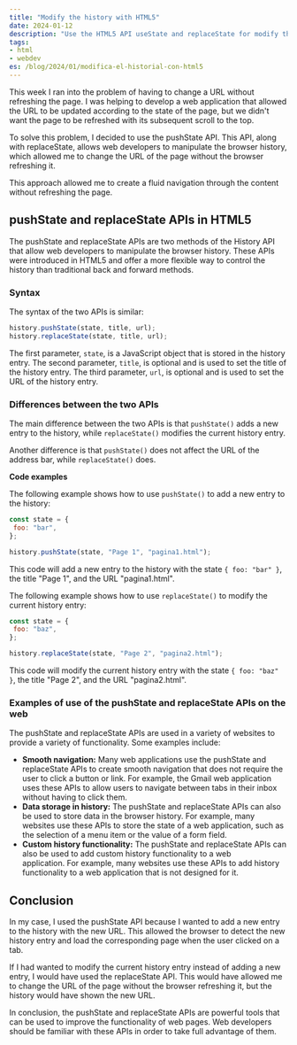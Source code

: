 ```yaml
---
title: "Modify the history with HTML5"
date: 2024-01-12
description: "Use the HTML5 API useState and replaceState for modify the history in your web"
tags:
- html
- webdev
es: /blog/2024/01/modifica-el-historial-con-html5
---
```


This week I ran into the problem of having to change a URL without refreshing the page. I was helping to develop a web application that allowed the URL to be updated according to the state of the page, but we didn't want the page to be refreshed with its subsequent scroll to the top.

To solve this problem, I decided to use the pushState API. This API, along with replaceState, allows web developers to manipulate the browser history, which allowed me to change the URL of the page without the browser refreshing it.

This approach allowed me to create a fluid navigation through the content without refreshing the page.

## pushState and replaceState APIs in HTML5

The pushState and replaceState APIs are two methods of the History API that allow web developers to manipulate the browser history. These APIs were introduced in HTML5 and offer a more flexible way to control the history than traditional back and forward methods.

### Syntax

The syntax of the two APIs is similar:

```javascript
history.pushState(state, title, url);
history.replaceState(state, title, url);
```

The first parameter, `state`, is a JavaScript object that is stored in the history entry. The second parameter, `title`, is optional and is used to set the title of the history entry. The third parameter, `url`, is optional and is used to set the URL of the history entry.

### Differences between the two APIs

The main difference between the two APIs is that `pushState()` adds a new entry to the history, while `replaceState()` modifies the current history entry.

Another difference is that `pushState()` does not affect the URL of the address bar, while `replaceState()` does.

**Code examples**

The following example shows how to use `pushState()` to add a new entry to the history:

```javascript
const state = {
 foo: "bar",
};

history.pushState(state, "Page 1", "pagina1.html");
```

This code will add a new entry to the history with the state `{ foo: "bar" }`, the title "Page 1", and the URL "pagina1.html".

The following example shows how to use `replaceState()` to modify the current history entry:

```javascript
const state = {
 foo: "baz",
};

history.replaceState(state, "Page 2", "pagina2.html");
```

This code will modify the current history entry with the state `{ foo: "baz" }`, the title "Page 2", and the URL "pagina2.html".

### Examples of use of the pushState and replaceState APIs on the web

The pushState and replaceState APIs are used in a variety of websites to provide a variety of functionality. Some examples include:

- **Smooth navigation:** Many web applications use the pushState and replaceState APIs to create smooth navigation that does not require the user to click a button or link. For example, the Gmail web application uses these APIs to allow users to navigate between tabs in their inbox without having to click them.
- **Data storage in history:** The pushState and replaceState APIs can also be used to store data in the browser history. For example, many websites use these APIs to store the state of a web application, such as the selection of a menu item or the value of a form field.
- **Custom history functionality:** The pushState and replaceState APIs can also be used to add custom history functionality to a web application. For example, many websites use these APIs to add history functionality to a web application that is not designed for it.

## Conclusion

In my case, I used the pushState API because I wanted to add a new entry to the history with the new URL. This allowed the browser to detect the new history entry and load the corresponding page when the user clicked on a tab.

If I had wanted to modify the current history entry instead of adding a new entry, I would have used the replaceState API. This would have allowed me to change the URL of the page without the browser refreshing it, but the history would have shown the new URL.

In conclusion, the pushState and replaceState APIs are powerful tools that can be used to improve the functionality of web pages. Web developers should be familiar with these APIs in order to take full advantage of them.
